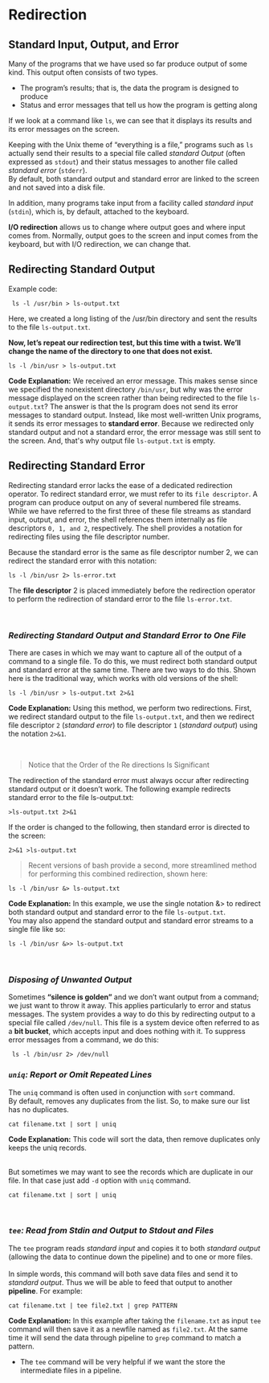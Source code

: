 # Redirection  
## Standard Input, Output, and Error
Many of the programs that we have used so far produce output of some kind. This output often consists of two types.  
- The program’s results; that is, the data the program is designed to produce
- Status and error messages that tell us how the program is getting along

If we look at a command like `ls`, we can see that it displays its results and its error messages on the screen.  

Keeping with the Unix theme of “everything is a file,” programs such as `ls` actually send their results to a special file called *standard Output* (often expressed as `stdout`) and their status messages to another file called *standard error* (`stderr`).  
By default, both standard output and standard error are linked to the screen and not saved into a disk file.  

In addition, many programs take input from a facility called *standard input* (`stdin`), which is, by default, attached to the keyboard.  

**I/O redirection** allows us to change where output goes and where input comes from. Normally, output goes to the screen and input comes from the keyboard, but with I/O redirection, we can change that. 

## Redirecting Standard Output
Example code:
```
 ls -l /usr/bin > ls-output.txt
```
Here, we created a long listing of the /usr/bin directory and sent the results to the file `ls-output.txt`.

**Now, let’s repeat our redirection test, but this time with a twist. We’ll change the name of the directory to one that does not exist.**
```
ls -l /bin/usr > ls-output.txt
```
**Code Explanation:** We received an error message. This makes sense since we specified the nonexistent directory `/bin/usr`, but why was the error message displayed on the screen rather than being redirected to the file `ls-output.txt`? The answer is that the ls program does not send its error messages to standard output. Instead, like most well-written Unix programs, it sends its error messages to **standard error**. Because we redirected only standard output and not a standard error, the error message was still sent to the screen. And, that's why output file `ls-output.txt` is empty.

## Redirecting Standard Error
Redirecting standard error lacks the ease of a dedicated redirection operator. To redirect standard error, we must refer to its `file descriptor`. A program can produce output on any of several numbered file streams. While we have referred to the first three of these file streams as standard input, output, and error, the shell references them internally as file descriptors `0, 1, and 2`, respectively. The shell provides a notation for redirecting files using the file descriptor number.  

Because the standard error is the same as file descriptor number 2, we can redirect the standard error with this notation: 
```
ls -l /bin/usr 2> ls-error.txt
```

The **file descriptor** 2 is placed immediately before the redirection operator to perform the redirection of standard error to the file `ls-error.txt`.  

&nbsp;

### ***Redirecting Standard Output and Standard Error to One File***
There are cases in which we may want to capture all of the output of a command to a single file. To do this, we must redirect both standard output and standard error at the same time. There are two ways to do this. Shown here is the traditional way, which works with old versions of the shell: 
```
ls -l /bin/usr > ls-output.txt 2>&1
```
**Code Explanation:** Using this method, we perform two redirections. First, we redirect standard output to the file `ls-output.txt`, and then we redirect file descriptor `2` (*standard error*) to file descriptor `1` (*standard output*) using the notation `2>&1`.  

&nbsp;
&nbsp;
&nbsp;


> Notice that the Order of the Re directions Is Significant

The redirection of the standard error must always occur after redirecting standard output or it doesn’t work. The following example redirects standard error to the file ls-output.txt: 
&nbsp;

```
>ls-output.txt 2>&1
```
If the order is changed to the following, then standard error is directed to the screen:
```
2>&1 >ls-output.txt
```
> Recent versions of bash provide a second, more streamlined method for performing this combined redirection, shown here:
```
ls -l /bin/usr &> ls-output.txt
```
**Code Explanation:** In this example, we use the single notation &> to redirect both standard output and standard error to the file `ls-output.txt`.  
You may also append the standard output and standard error streams to a single file like so:
```
ls -l /bin/usr &>> ls-output.txt
```
&nbsp;
### ***Disposing of Unwanted Output***
Sometimes **“silence is golden”** and we don’t want output from a command; we just want to throw it away. This applies particularly to error and status messages. The system provides a way to do this by redirecting output to a special file called `/dev/null`. This file is a system device often referred to as a **bit bucket**, which accepts input and does nothing with it. To suppress error messages from a command, we do this: 
```
 ls -l /bin/usr 2> /dev/null
```
### ***`uniq`: Report or Omit Repeated Lines***
The `uniq` command is often used in conjunction with `sort` command.  
By default, removes any duplicates from the list. So, to make sure our list has no duplicates.

```
cat filename.txt | sort | uniq
```
**Code Explanation:** This code will sort the data, then remove duplicates only keeps the uniq records.

&nbsp;  
But sometimes we may want to see the records which are duplicate in our file. In that case just add `-d` option with `uniq` command.
```
cat filename.txt | sort | uniq
```
&nbsp;

### ***`tee`: Read from Stdin and Output to Stdout and Files***
The `tee` program reads *standard input* and copies it to both *standard output* (allowing the data to continue down the pipeline) and to one or more files.  
&nbsp;  
In simple words, this command will both save data files and send it to *standard output*. Thus we will be able to feed that output to another **pipeline**. For example:  

```
cat filename.txt | tee file2.txt | grep PATTERN
```

**Code Explanation:** In this example after taking the `filename.txt` as input `tee` command will then save it as a newfile named as `file2.txt`. At the same time it will send the data through pipeline to `grep` command to match a pattern.
- The `tee` command will be very helpful if we want the store the intermediate files in a pipeline.



